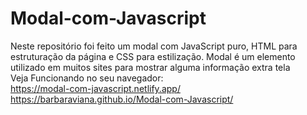 # Modal-com-Javascript
Neste repositório foi feito um modal com JavaScript puro, HTML para estruturação da página e CSS para estilização. Modal é um elemento utilizado em muitos sites para mostrar alguma informação extra tela <br>
Veja Funcionando no seu navegador:<br>
https://modal-com-javascript.netlify.app/ <br>
https://barbaraviana.github.io/Modal-com-Javascript/
